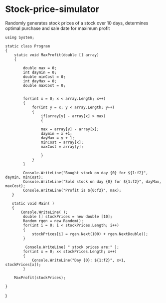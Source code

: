 # Stock-price-simulator
Randomly generates stock prices of a stock over 10 days, determines optimal purchase and sale date for maximum profit


	using System;
	
	static class Program
	{
	    static void MaxProfit(double [] array)
	    {
	       
			double max = 0;
			int daymin = 0;
			double minCost = 0;
			int dayMax = 0;
			double maxCost = 0;
			
			
			for(int x = 0; x < array.Length; x++)
			{
				for(int y = x; y < array.Length; y++)
				{
					if(array[y] - array[x] > max)
					{
						
					max = array[y] - array[x];
					daymin = x +1;
					dayMax = y + 1;
					minCost = array[x];
					maxCost = array[y];
					
					}
				}
			}
			
			Console.WriteLine("Bought stock on day {0} for ${1:f2}", daymin, minCost);
			Console.WriteLine("Sold stock on day {0} for ${1:f2}", dayMax, maxCost);
			Console.WriteLine("Profit is ${0:f2}", max);
	   }
	   
	   static void Main( )
	   {
	       Console.WriteLine( );
			double [] stockPrices = new double [10];
			Random rgen = new Random();
			for(int i = 0; i < stockPrices.Length; i++)
			{
				stockPrices[i] = rgen.Next(100) + rgen.NextDouble();
			}
			
			 Console.WriteLine( " stock prices are:" );
			for(int x = 0; x< stockPrices.Length; x++)
			{
				Console.WriteLine("Day {0}: ${1:f2}", x+1, stockPrices[x]);
			}
		
		MaxProfit(stockPrices);
        
    }
	
}
